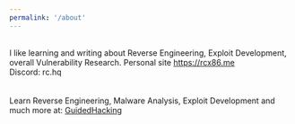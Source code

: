 ```yaml
---
permalink: '/about'
---
```

<br>
I like learning and writing about Reverse Engineering, Exploit Development, overall Vulnerability Research. Personal site <a href="https://rcx86.me">https://rcx86.me</a>
<br>
Discord: rc.hq
<br>
<br>
<br>
Learn Reverse Engineering, Malware Analysis, Exploit Development and much more at: <a href="https://guidedhacking.com"> GuidedHacking</a>
